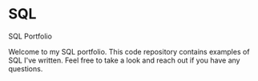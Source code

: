# SQL
SQL Portfolio 

Welcome to my SQL portfolio. This code repository contains examples of SQL I've written. Feel free to take a look and reach out if you have any questions.

